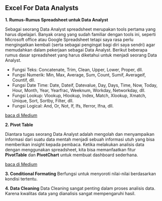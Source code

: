 ## **Excel For Data Analysts**

 **1. Rumus-Rumus Spreadsheet untuk Data Analyst**

Sebagai seorang Data Analyst spreadsheet merupakan tools pertama yang harus dipelajari. Banyak orang yang sudah familiar dengan tools ini, seperti Microsoft office atau Google Spreadsheet tetapi saya rasa perlu mengingatkan kembali (serta sebagai pengingat bagi diri saya sendri) agar memudahkan dalam pekerjaan sebagai Data Analyst. Berikut beberapa rumus dasar spreadsheet yang harus diketahui untuk menjadi seorang Data Analyst.

 - Fungsi Teks: Concatenate, Trim, Clean, Upper, Lower, Proper, dll.
 - Fungsi Numerik: Min, Max, Average, Sum, Count, Sumif, Averageif, Countif, dll. 
 - Fungsi Date Time: Date, Dateif, Datevalue, Day, Days, Time, Now, Today, Hour, Month, Year, Yearfrac, Weeknum, Workday, Networkday, dll. 
 - Fungsi Lookup: Vlookup, Hlookup, Index, Match, Xlookup, Xmatch, Unique, Sort, Sortby, Filter, dll. 
 - Fungsi Logical: And, Or, Not, If, Ifs, Iferror, Ifna, dll.

[baca di Medium](https://ahmadilhamhabibi.medium.com/fungsi-fungsi-spreadsheet-untuk-data-analyst-13927b4545f2)

**2. Pivot Table**

Diantara tugas seorang Data Analyst adalah mengolah dan menyampaikan informasi dari suatu data mentah menjadi sebuah informasi utuh yang bisa memberikan insight kepada pembaca. Ketika melakukan analisis data dengan menggunakan spreadsheet, kita bisa memanfaatkan fitur **PivotTable** dan **PivotChart** untuk membuat dashboard sederhana.

[baca di Medium](https://ahmadilhamhabibi.medium.com/pivot-table-dan-interaktif-dashboard-sederhana-untuk-data-analyst-7945da33ee25)

**3. Conditional Formating**
Berfungsi untuk menyoroti nilai-nilai berdasarkan kondisi tertentu.

**4. Data Cleaning**
Data Cleaning sangat penting dalam proses analisis data. Karena kwalitas data yang dianalisis sangat mempengaruhi hasil.
 
